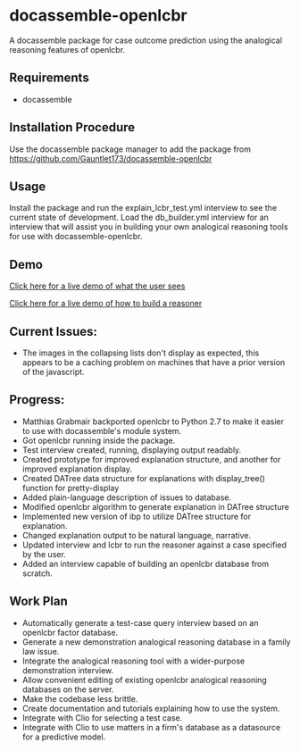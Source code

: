 # docassemble-openlcbr
A docassemble package for case outcome prediction using the analogical reasoning features of openlcbr.
## Requirements
* docassemble
## Installation Procedure
Use the docassemble package manager to add the package from https://github.com/Gauntlet173/docassemble-openlcbr
## Usage
Install the package and run the explain\_lcbr\_test.yml interview to see the current state of development.
Load the db\_builder.yml interview for an interview that will assist you in building
your own analogical reasoning tools for use with docassemble-openlcbr.
## Demo
[Click here for a live demo of what the user sees](https://testda.roundtablelaw.ca/interview?i=docassemble.openlcbr%3Adata%2Fquestions%2Fexplain_lcbr_test.yml)

[Click here for a live demo of how to build a reasoner](https://testda.roundtablelaw.ca/interview?i=docassemble.openlcbr%3Adata%2Fquestions%2Fdb_builder.yml)
## Current Issues:
* The images in the collapsing lists don't display as expected, this appears to be a
  caching problem on machines that have a prior version of the javascript.
## Progress:
* Matthias Grabmair backported openlcbr to Python 2.7 to make it easier to use with docassemble's module system.
* Got openlcbr running inside the package.
* Test interview created, running, displaying output readably.
* Created prototype for improved explanation structure, and another for improved explanation display.
* Created DATree data structure for explanations with display\_tree() function for pretty-display
* Added plain-language description of issues to database.
* Modified openlcbr algorithm to generate explanation in DATree structure
* Implemented new version of ibp to utilize DATree structure for explanation.
* Changed explanation output to be natural language, narrative.
* Updated interview and lcbr to run the reasoner against a case specified by the user.
* Added an interview capable of building an openlcbr database from scratch.
## Work Plan
* Automatically generate a test-case query interview based on an openlcbr factor database.
* Generate a new demonstration analogical reasoning database in a family law issue.
* Integrate the analogical reasoning tool with a wider-purpose demonstration interview.
* Allow convenient editing of existing openlcbr analogical reasoning databases on the server.
* Make the codebase less brittle.
* Create documentation and tutorials explaining how to use the system.
* Integrate with Clio for selecting a test case.
* Integrate with Clio to use matters in a firm's database as a datasource for a
  predictive model.